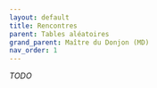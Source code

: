 ```yaml
---
layout: default
title: Rencontres
parent: Tables aléatoires
grand_parent: Maître du Donjon (MD)
nav_order: 1
---
```


*TODO*
